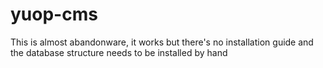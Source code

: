 # yuop-cms
This is almost abandonware, it works but there's no installation guide and the database structure needs to be installed by hand
